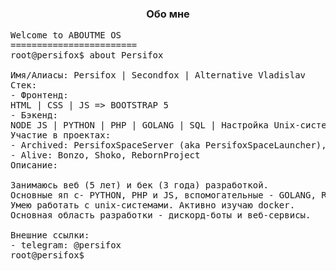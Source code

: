<h3 align="center">Обо мне</h3>
  
<pre lang="yaml">
Welcome to ABOUTME OS
========================
root@persifox$ about Persifox<br>
Имя/Алиасы: Persifox | Secondfox | Alternative Vladislav
Стек: 
- Фронтенд:
HTML | CSS | JS => BOOTSTRAP 5
- Бэкенд:
NODE JS | PYTHON | PHP | GOLANG | SQL | Настройка Unix-систем
Участие в проектах: 
- Archived: PersifoxSpaceServer (aka PersifoxSpaceLauncher), FnekveeDeveloping, StatusX
- Alive: Bonzo, Shoko, RebornProject
Описание: 

Занимаюсь веб (5 лет) и бек (3 года) разработкой.
Основные яп с- PYTHON, PHP и JS, вспомогательные - GOLANG, R.
Умею работать с unix-системами. Активно изучаю docker.
Основная область разработки - дискорд-боты и веб-сервисы.

Внешние ссылки:
- telegram: @persifox
root@persifox$ 
</pre>
  

